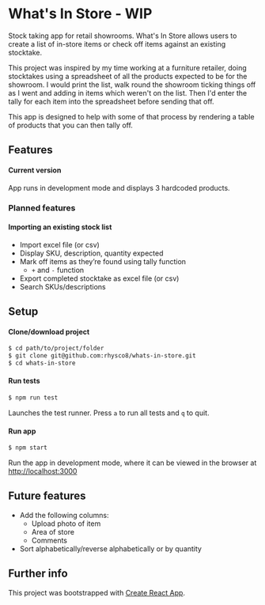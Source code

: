 # What's In Store - WIP

Stock taking app for retail showrooms. What's In Store allows users to create a list of in-store items or check off items against an existing stocktake.

This project was inspired by my time working at a furniture retailer, doing stocktakes using a spreadsheet of all the products expected to be for the showroom. I would print the list, walk round the showroom ticking things off as I went and adding in items which weren't on the list. Then I'd enter the tally for each item into the spreadsheet before sending that off.

This app is designed to help with some of that process by rendering a table of products that you can then tally off.

## Features

#### Current version

App runs in development mode and displays 3 hardcoded products.

### Planned features

#### Importing an existing stock list

* Import excel file (or csv)
* Display SKU, description, quantity expected
* Mark off items as they’re found using tally function
	* `+` and `-` function
* Export completed stocktake as excel file (or csv)
* Search SKUs/descriptions

## Setup

#### Clone/download project

```sh
$ cd path/to/project/folder
$ git clone git@github.com:rhysco8/whats-in-store.git
$ cd whats-in-store
```

#### Run tests

```sh
$ npm run test
```

Launches the test runner. Press `a` to run all tests and `q` to quit.

#### Run app

```sh
$ npm start
```

Run the app in development mode, where it can be viewed in the browser at [http://localhost:3000](http://localhost:3000)

## Future features

* Add the following columns:
	* Upload photo of item
	* Area of store
	* Comments
* Sort alphabetically/reverse alphabetically or by quantity

## Further info

This project was bootstrapped with [Create React App](https://github.com/facebook/create-react-app).
